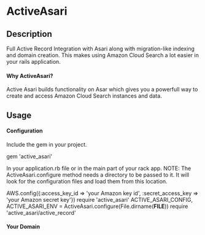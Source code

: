 # ActiveAsari

## Description

Full Active Record Integration with Asari along with migration-like indexing and domain creation.  This makes using Amazon Cloud Search a lot easier in your rails application.

#### Why ActiveAsari?

Active Asari builds functionality on Asar which gives you a powerfull way to create and access Amazon Cloud Search instances and data.

## Usage

#### Configuration

Include the gem in your project.

  gem 'active_asari'

In your application.rb file or in the main part of your rack app.  NOTE:  The ActiveAsari.configure method needs a directory to be passed to it.  It will look for the configuration files and load them from this location.

  AWS.config({:access_key_id => 'your Amazon key id', :secret_access_key => 'your Amazon secret key'})
  require 'active_asari'
  ACTIVE_ASARI_CONFIG, ACTIVE_ASARI_ENV = ActiveAsari.configure(File.dirname(__FILE__))
  require 'active_asari/active_record'
  

#### Your Domain 
